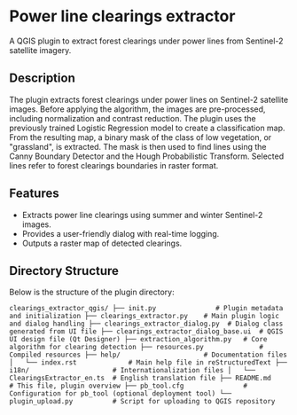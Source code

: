 # Power line clearings extractor

A QGIS plugin to extract forest clearings under power lines from Sentinel-2 satellite imagery.

## Description

The plugin extracts forest clearings under power lines on Sentinel-2 satellite images. Before applying the algorithm, the images are pre-processed, including normalization and contrast reduction. The plugin uses the previously trained Logistic Regression model to create a classification map. From the resulting map, a binary mask of the class of low vegetation, or "grassland", is extracted. The mask is then used to find lines using the Canny Boundary Detector and the Hough Probabilistic Transform. Selected lines refer to forest clearings boundaries in raster format.

## Features

- Extracts power line clearings using summer and winter Sentinel-2 images.
- Provides a user-friendly dialog with real-time logging.
- Outputs a raster map of detected clearings.

## Directory Structure

Below is the structure of the plugin directory:

`
clearings_extractor_qgis/
├── init.py               # Plugin metadata and initialization
├── clearings_extractor.py    # Main plugin logic and dialog handling
├── clearings_extractor_dialog.py  # Dialog class generated from UI file
├── clearings_extractor_dialog_base.ui  # QGIS UI design file (Qt Designer)
├── extraction_algorithm.py   # Core algorithm for clearing detection
├── resources.py              # Compiled resources
├── help/                     # Documentation files
│   └── index.rst             # Main help file in reStructuredText
├── i18n/                     # Internationalization files
│   └── ClearingsExtractor_en.ts  # English translation file
├── README.md                 # This file, plugin overview
├── pb_tool.cfg               # Configuration for pb_tool (optional deployment tool)
└── plugin_upload.py          # Script for uploading to QGIS repository
`
